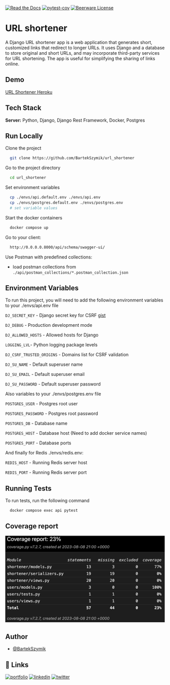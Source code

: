 [![Read the Docs](https://img.shields.io/badge/documentation-yes-brightgreen.svg)](https://choosealicense.com/licenses/mit/)
[![pytest-cov](https://img.shields.io/badge/coverage-100%25-green)]()
[![Beerware License](https://img.shields.io/badge/license-Beerware-yellow)](https://github.com/BartekSzymik/url_shortener/blob/main/LICENSE)
# URL shortener


A Django URL shortener app is a web application that generates short, customized links that redirect to longer URLs. It uses Django and a database to store original and short URLs, and may incorporate third-party services for URL shortening. The app is useful for simplifying the sharing of links online.





## Demo

[URL Shortener Heroku](https://obscure-reef-55802-1aae042f012c.herokuapp.com/api/schema/swagger-ui/)


## Tech Stack

**Server:** Python, Django, Django Rest Framework, Docker, Postgres


## Run Locally

Clone the project

```bash
  git clone https://github.com/BartekSzymik/url_shortener
```

Go to the project directory

```bash
  cd url_shortener
```

Set environment variables

```bash
  cp ./envs/api.default.env ./envs/api.env
  cp ./envs/postgres.default.env ./envs/postgres.env
  # set variable values
```

Start the docker containers

```bash
  docker compose up
```

Go to your client:

```bash
  http://0.0.0.0.8000/api/schema/swagger-ui/
```

Use Postman with predefined collections:
- load postman collections from `./api/postman_collections/*.postman_collection.json`
## Environment Variables

To run this project, you will need to add the following environment variables to your ./envs/api.env file

`DJ_SECRET_KEY` - Django secret key for CSRF [gist](https://gist.github.com/BartekSzymik/f430d245da740d520c86703b403895f8)

`DJ_DEBUG` - Production development mode

`DJ_ALLOWED_HOSTS` - Allowed hosts for Django

`LOGGING_LVL`- Python logging package levels

`DJ_CSRF_TRUSTED_ORIGINS` - Domains list for CSRF validation

`DJ_SU_NAME` - Default superuser name

`DJ_SU_EMAIL` - Default superuser email

`DJ_SU_PASSWORD` - Default superuser password


Also variables to your ./envs/postgres.env file

`POSTGRES_USER` - Postgres root user

`POSTGRES_PASSWORD` - Postgres root password

`POSTGRES_DB` - Database name

`POSTGRES_HOST` - Database host (Need to add docker service names)

`POSTGRES_PORT` - Database ports

And finally for Redis ./envs/redis.env:

`REDIS_HOST` - Running Redis server host

`REDIS_PORT` - Running Redis server port

## Running Tests

To run tests, run the following command

```bash
  docker compose exec api pytest
```


## Coverage report

![Coverage report](https://raw.githubusercontent.com/BartekSzymik/url_shortener/main/screenshots/coverage.png?token=GHSAT0AAAAAACDO5OJMFVW4NF6ML4IXVAUUZGSXBSQ)


## Author

- [@BartekSzymik](https://github.com/BartekSzymik)


## 🔗 Links
[![portfolio](https://img.shields.io/badge/my_portfolio-000?style=for-the-badge&logo=ko-fi&logoColor=white)](https://github.com/BartekSzymik?tab=repositories)
[![linkedin](https://img.shields.io/badge/linkedin-0A66C2?style=for-the-badge&logo=linkedin&logoColor=white)](https://www.linkedin.com/in/bartosz-szymik-82b615a1/)
[![twitter](https://img.shields.io/badge/twitter-1DA1F2?style=for-the-badge&logo=twitter&logoColor=white)](https://twitter.com/BartekSzymik)



